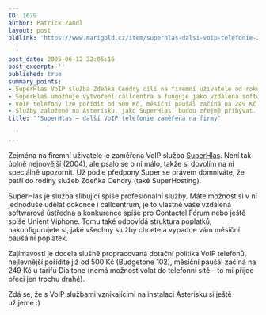 ```yaml
---
ID: 1679
author: Patrick Zandl
layout: post
oldlink: 'https://www.marigold.cz/item/superhlas-dalsi-voip-telefonie-zamerena-na-firmy

  '
post_date: 2005-06-12 22:05:16
post_excerpt: ''
published: true
summary_points:
- SuperHlas VoIP služba Zdeňka Cendry cílí na firemní uživatele od roku 2004.
- SuperHlas umožňuje vytvoření callcentra a funguje jako vzdálená softwarová ústředna.
- VoIP telefony lze pořídit od 500 Kč, měsíční paušál začíná na 249 Kč.
- Služby založené na Asterisku, jako SuperHlas, budou zřejmě přibývat.
title: "'SuperHlas – další VoIP telefonie zaměřená na firmy"

  '
---
```


<p>Zejména na firemní uživatele je zaměřena VoIP služba <a href="http://www.superhlas.cz">SuperHlas</a>. Není tak úplně nejnovější (2004), ale psalo se o ní málo, takže si dovolím na ni speciálně upozornit. Už podle předpony Super se právem domníváte, že patří do rodiny služeb Zdeňka Cendry (také SuperHosting). </p>

<p>SuperHlas je služba slibující spíše profesionální služby. Máte možnost si v ní jednoduše udělat dokonce i callcentrum, je to vlastně vaše vzdálená softwarová ústředna a konkurence spíše pro Contactel Fórum nebo ještě spíše Unient Viphone. Tomu také odpovídá struktura poplatků, nakonfigurujete si, jaké všechny služby chcete a vypadne vám měsíční paušální poplatek. </p>

<p>Zajímavostí je docela slušně propracovaná dotační politika VoIP telefonů, nejlevnější pořídíte již od 500 Kč (Budgetone 102), měsíční paušál začíná na 249 Kč u tarifu Dialtone (nemá možnost volat do telefonní sítě – to mi přijde přeci jen trochu drahé). </p>

<p>Zdá se, že s VoIP službami vznikajícími na instalaci Asterisku si ještě užijeme :)
</p>